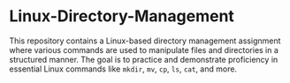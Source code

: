 # Linux-Directory-Management
This repository contains a Linux-based directory management assignment where various commands are used to manipulate files and directories in a structured manner. The goal is to practice and demonstrate proficiency in essential Linux commands like `mkdir`, `mv`, `cp`, `ls`, `cat`, and more.
